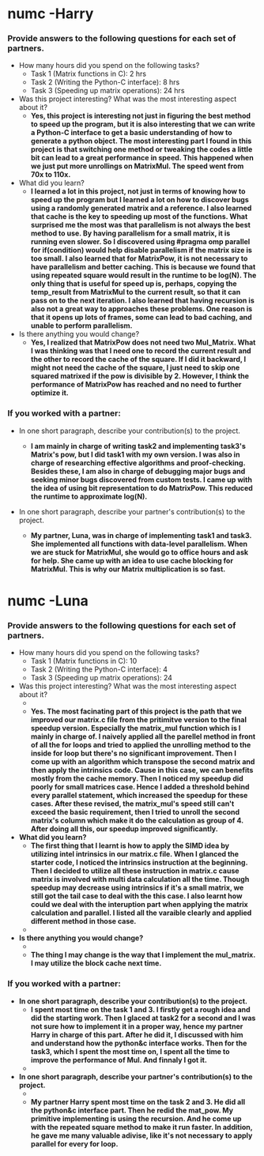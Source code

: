 # numc -Harry

### Provide answers to the following questions for each set of partners.
- How many hours did you spend on the following tasks?
  - Task 1 (Matrix functions in C): 2 hrs
  - Task 2 (Writing the Python-C interface): 8 hrs
  - Task 3 (Speeding up matrix operations): 24 hrs
- Was this project interesting? What was the most interesting aspect about it?
  - <b> Yes, this project is interesting not just in figuring the best method to speed up the program, but it is also interesting that we can write a Python-C interface to get a basic understanding of how to generate a python object. The most interesting part I found in this project is that switching one method or tweaking the codes a little bit can lead to a great performance in speed. This happened when we just put more unrollings on MatrixMul. The speed went from 70x to 110x. </b>
- What did you learn?
  - <b> I learned a lot in this project, not just in terms of knowing how to speed up the program but I learned a lot on how to discover bugs using a randomly generated matrix and a reference. I also learned that cache is the key to speeding up most of the functions. What surprised me the most was that parallelism is not always the best method to use. By having parallelism for a small matrix, it is running even slower. So I discovered using #pragma omp parallel for if(condition) would help disable parallelism if the matrix size is too small. I also learned that for MatrixPow, it is not necessary to have parallelism and better caching. This is because we found that using repeated square would result in the runtime to be log(N). The only thing that is useful for speed up is, perhaps, copying the temp_result from MatrixMul to the current result, so that it can pass on to the next iteration. I also learned that having recursion is also not a great way to approaches these problems. One reason is that it opens up lots of frames, some can lead to bad caching, and unable to perform parallelism. </b>
- Is there anything you would change?
  - <b>Yes, I realized that MatrixPow does not need two Mul_Matrix. What I was thinking was that I need one to record the current result and the other to record the cache of the square. If I did it backward, I might not need the cache of the square, I just need to skip one squared matrixed if the pow is divisible by 2. However, I think the performance of MatrixPow has reached and no need to further optimize it. </b>

### If you worked with a partner:
- In one short paragraph, describe your contribution(s) to the project.
  - <b>I am mainly in charge of writing task2 and implementing task3's Matrix's pow, but I did task1 with my own version. I was also in charge of researching effective algorithms and proof-checking. Besides these, I am also in charge of debugging major bugs and seeking minor bugs discovered from custom tests. I came up with the idea of using bit representation to do MatrixPow. This reduced the runtime to approximate log(N).</b>

- In one short paragraph, describe your partner's contribution(s) to the project.
  - <b>My partner, Luna, was in charge of implementing task1 and task3. She implemented all functions with data-level parallelism. When we are stuck for MatrixMul, she would go to office hours and ask for help. She came up with an idea to use cache blocking for MatrixMul. This is why our Matrix multiplication is so fast.</b>




# numc -Luna

### Provide answers to the following questions for each set of partners.
- How many hours did you spend on the following tasks?
  - Task 1 (Matrix functions in C): 10
  - Task 2 (Writing the Python-C interface): 4
  - Task 3 (Speeding up matrix operations): 24
- Was this project interesting? What was the most interesting aspect about it?
  - <b>
  - <b> Yes. The most facinating part of this project is the path that we improved our matrix.c file from the pritimitve version to the final speedup version. Especially the matrix_mul function which is I mainly in charge of. I naively applied all the parellel method in front of all the for loops and tried to applied the unrolling method to the inside for loop but there's no significant improvement. Then I come up with an algorithm which transpose the second matrix and then apply the intrinsics code. Cause in this case, we can benefits mostly from the cache memory. Then I noticed my speedup did poorly for small matrices case. Hence I added a threshold behind every parallel statement, which increased the speedup for these cases. After these revised, the matrix_mul's speed still can't exceed the basic requirement, then I tried to unroll the second matrix's column which make it do the calculation as group of 4. After doing all this, our speedup improved significantly.
- What did you learn?
  - <b> The first thing that I learnt is how to apply the SIMD idea by utilizing intel intrinsics in our matrix.c file. When I glanced the starter code, I noticed the intrinsics instruction at the beginning. Then I decided to utilize all these instruction in matrix.c cause matrix is involved with multi data calculation all the time. Though speedup may decrease using intrinsics if it's a small matrix, we still got the tail case to deal with the this case.
  I also learnt how could we deal with the interuption part when applying the matrix calculation and parallel. I listed all the varaible clearly and applied different method in those case.
  - <b> 
- Is there anything you would change?
  - <b> 
  - <b> The thing I may change is the way that I implement the mul_matrix. I may utilize the block cache next time.

### If you worked with a partner:
- In one short paragraph, describe your contribution(s) to the project.
  - <b> I spent most time on the task 1 and 3. I firstly get a rough idea and did the starting work. Then I glaced at task2 for a second and I was not sure how to implement it in a proper way, hence my partner Harry in charge of this part. After he did it, I discussed with him and understand how the python&c interface works. Then for the task3, which I spent the most time on, I spent all the time to improve the performance of Mul. And finnaly I got it.
  - <b>
- In one short paragraph, describe your partner's contribution(s) to the project.
  - <b>
  - <b> My partner Harry spent most time on the task 2 and 3. He did all the python&c interface part. Then he redid the mat_pow. My primitive implementing is using the recursion. And he come up with the repeated square method to make it run faster. In addition, he gave me many valuable adivise, like it's not necessary to apply parallel for every for loop.
